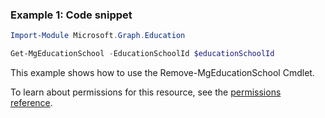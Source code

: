 ### Example 1: Code snippet

```powershellImport-Module Microsoft.Graph.Education

Get-MgEducationSchool -EducationSchoolId $educationSchoolId
```
This example shows how to use the Remove-MgEducationSchool Cmdlet.
To learn about permissions for this resource, see the [permissions reference](/graph/permissions-reference).

